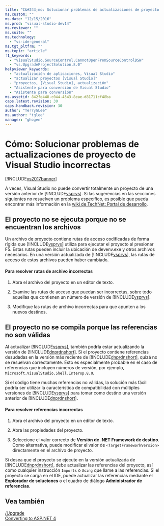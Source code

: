 ```yaml
---
title: "C&#243;mo: Solucionar problemas de actualizaciones de proyecto de Visual Studio incorrectas | Microsoft Docs"
ms.custom: ""
ms.date: "12/15/2016"
ms.prod: "visual-studio-dev14"
ms.reviewer: ""
ms.suite: ""
ms.technology: 
  - "vs-ide-general"
ms.tgt_pltfrm: ""
ms.topic: "article"
f1_keywords: 
  - "VisualStudio.SourceControl.CannotOpenFromSourceControlDSW"
  - "vs.UpgradeProjectSolution.8.0"
helpviewer_keywords: 
  - "actualización de aplicaciones, Visual Studio"
  - "actualizar proyectos [Visual Studio]"
  - "proyectos, [Visual Studio], actualización"
  - "Asistente para conversión de Visual Studio"
  - "Asistente para conversión"
ms.assetid: 842fe448-c044-4343-8eae-d81711cf48ba
caps.latest.revision: 30
caps.handback.revision: 30
author: "TerryGLee"
ms.author: "tglee"
manager: "ghogen"
---
```

# C&#243;mo: Solucionar problemas de actualizaciones de proyecto de Visual Studio incorrectas
[!INCLUDE[vs2017banner](../code-quality/includes/vs2017banner.md)]

A veces, Visual Studio no puede convertir totalmente un proyecto de una versión anterior de [!INCLUDE[vsprvs](../code-quality/includes/vsprvs_md.md)].  Si las sugerencias en las secciones siguientes no resuelven un problema específico, es posible que pueda encontrar más información en la [wiki de TechNet: Portal de desarrollo](http://go.microsoft.com/fwlink/?LinkId=254808).  
  
## El proyecto no se ejecuta porque no se encuentran los archivos  
 Un archivo de proyecto contiene rutas de acceso codificadas de forma rígida que [!INCLUDE[vsprvs](../code-quality/includes/vsprvs_md.md)] utiliza para ejecutar el proyecto al presionar F5.  Estas rutas pueden incluir la ubicación de devenv.exe y otros archivos necesarios.  En una versión actualizada de [!INCLUDE[vsprvs](../code-quality/includes/vsprvs_md.md)], las rutas de acceso de estos archivos pueden haber cambiado.  
  
#### Para resolver rutas de archivo incorrectas  
  
1.  Abra el archivo del proyecto en un editor de texto.  
  
2.  Examine las rutas de acceso que puedan ser incorrectas, sobre todo aquellas que contienen un número de versión de [!INCLUDE[vsprvs](../code-quality/includes/vsprvs_md.md)].  
  
3.  Modifique las rutas de archivo incorrectas para que apunten a los nuevos destinos.  
  
## El proyecto no se compila porque las referencias no son válidas  
 Al actualizar [!INCLUDE[vsprvs](../code-quality/includes/vsprvs_md.md)], también podría estar actualizando la versión de [!INCLUDE[dnprdnshort](../code-quality/includes/dnprdnshort_md.md)].  Si el proyecto contiene referencias desudadas en la versión más reciente de [!INCLUDE[dnprdnshort](../code-quality/includes/dnprdnshort_md.md)], quizá no se resuelvan correctamente.  Esto es especialmente probable en el caso de referencias que incluyen números de versión, por ejemplo, `Microsoft.VisualStudio.Shell.Interop.8.0`.  
  
 Si el código tiene muchas referencias no válidas, la solución más fácil podría ser utilizar la característica de compatibilidad con múltiples versiones de [!INCLUDE[vsprvs](../code-quality/includes/vsprvs_md.md)] para tomar como destino una versión anterior de [!INCLUDE[dnprdnshort](../code-quality/includes/dnprdnshort_md.md)].  
  
#### Para resolver referencias incorrectas  
  
1.  Abra el archivo del proyecto en un editor de texto.  
  
2.  Abra las propiedades del proyecto.  
  
3.  Seleccione el valor correcto de **Versión de .NET Framework de destino**.  Como alternativa, puede modificar el valor de `<TargetFrameworkVersion>` directamente en el archivo de proyecto.  
  
 Si desea que el proyecto se ejecute en la versión actualizada de [!INCLUDE[dnprdnshort](../code-quality/includes/dnprdnshort_md.md)], debe actualizar las referencias del proyecto, así como cualquier instrucción `Imports` o `Using` que llame a las referencias.  Si el proyecto se carga en el IDE, puede actualizar las referencias mediante el **Explorador de soluciones** o el cuadro de diálogo **Administrador de referencias**.  
  
## Vea también  
 [\/Upgrade](../ide/reference/upgrade-devenv-exe.md)   
 [Converting to ASP.NET 4](../Topic/Converting%20to%20ASP.NET%204.md)